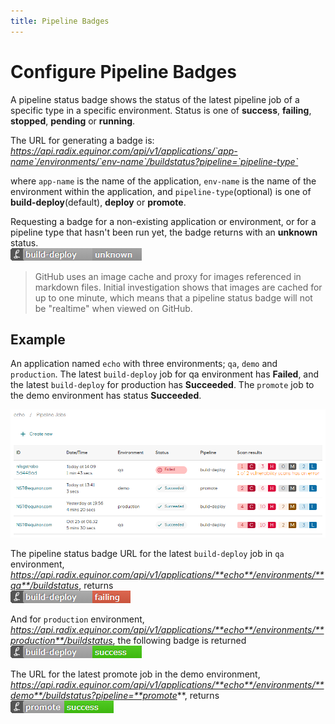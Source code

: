 ```yaml
---
title: Pipeline Badges
---
```


# Configure Pipeline Badges

A pipeline status badge shows the status of the latest pipeline job of a specific type in a specific environment. Status is one of **success**, **failing**, **stopped**, **pending** or **running**.

The URL for generating a badge is:  
*https://api.radix.equinor.com/api/v1/applications/`app-name`/environments/`env-name`/buildstatus?pipeline=`pipeline-type`*  

where `app-name` is the name of the application, `env-name` is the name of the environment within the application, and `pipeline-type`(optional) is one of **build-deploy**(default), **deploy** or **promote**.

Requesting a badge for a non-existing application or environment, or for a pipeline type that hasn't been run yet, the badge returns with an **unknown** status.  
![build-deploy unknown](./build-deploy-unknown.png "build-deploy unknown")

> GitHub uses an image cache and proxy for images referenced in markdown files. Initial investigation shows that images are cached for up to one minute, which means that a pipeline status badge will not be "realtime" when viewed on GitHub.

## Example

An application named `echo` with three environments; `qa`, `demo` and `production`. The latest `build-deploy` job for qa environment has **Failed**, and the latest `build-deploy` for production has **Succeeded**. The `promote` job to the demo environment has status **Succeeded**.

![Pipeline jobs](./pipeline-jobs.png "Pipeline jobs")

The pipeline status badge URL for the latest `build-deploy` job in `qa` environment, *https://api.radix.equinor.com/api/v1/applications/**echo**/environments/**qa**/buildstatus*, returns  
![build-deploy failing](./build-deploy-failing.png "build-deploy failing")

And for `production` environment, *https://api.radix.equinor.com/api/v1/applications/**echo**/environments/**production**/buildstatus*, the following badge is returned  
![build-deploy success](./build-deploy-success.png "build-deploy success")

The URL for the latest promote job in the demo environment, *https://api.radix.equinor.com/api/v1/applications/**echo**/environments/**demo**/buildstatus?pipeline=**promote***, returns  
![promote success](./promote-success.png "promote success")
